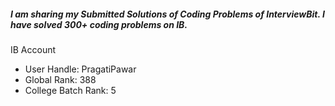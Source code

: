 ##### I am sharing my Submitted Solutions of Coding Problems of InterviewBit. I have solved 300+ coding problems on IB.

IB Account
- User Handle: PragatiPawar
- Global Rank: 388
- College Batch Rank: 5
